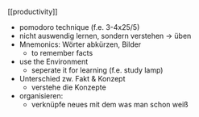 [[productivity]]

- pomodoro technique (f.e. 3-4x25/5)
- nicht auswendig lernen, sondern verstehen -> üben
- Mnemonics: Wörter abkürzen, Bilder
	- to remember facts
- use the Environment
	- seperate it for learning (f.e. study lamp)
- Unterschied zw. Fakt & Konzept
	- verstehe die Konzepte
- organisieren:
	- verknüpfe neues mit dem was man schon weiß